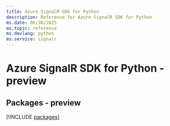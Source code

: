 ```yaml
---
title: Azure SignalR SDK for Python
description: Reference for Azure SignalR SDK for Python
ms.date: 06/30/2025
ms.topic: reference
ms.devlang: python
ms.service: signalr
---
```

# Azure SignalR SDK for Python - preview
## Packages - preview
[!INCLUDE [packages](signalr-index.md)]